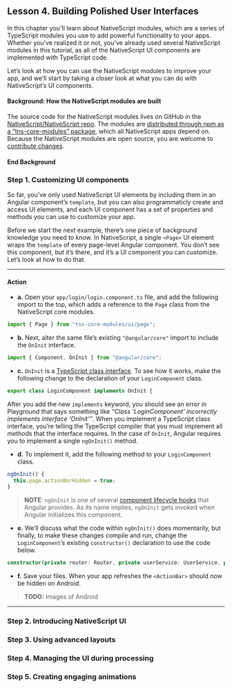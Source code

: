 ## Lesson 4. Building Polished User Interfaces

In this chapter you'll learn about NativeScript modules, which are a series of TypeScript modules you use to add powerful functionality to your apps. Whether you've realized it or not, you've already used several NativeScript modules in this tutorial, as all of the NativeScript UI components are implemented with TypeScript code.

Let’s look at how you can use the NativeScript modules to improve your app, and we’ll start by taking a closer look at what you can do with NativeScript’s UI components.

#### Background: How the NativeScript modules are built

The source code for the NativeScript modules lives on GitHub in the [NativeScript/NativeScript repo](https://github.com/nativescript/nativescript). The modules are [distributed through npm as a “tns-core-modules” package](https://www.npmjs.com/package/tns-core-modules), which all NativeScript apps depend on. Because the NativeScript modules are open source, you are welcome to [contribute changes](https://www.nativescript.org/contribute).

#### End Background

### Step 1. Customizing UI components

So far, you’ve only used NativeScript UI elements by including them in an Angular component’s `template`, but you can also programmaticly create and access UI elements, and each UI component has a set of properties and methods you can use to customize your app.

Before we start the next example, there’s one piece of background knowledge you need to know. In NativeScript, a single `<Page>` UI element wraps the `template` of every page-level Angular component. You don’t see this component, but it’s there, and it’s a UI component you can customize. Let’s look at how to do that.

<hr data-action="start" />

#### Action

* **a.** Open your `app/login/login.component.ts` file, and add the following import to the top, which adds a reference to the `Page` class from the NativeScript core modules.

``` TypeScript
import { Page } from "tns-core-modules/ui/page";
```

* **b.** Next, alter the same file’s existing `"@angular/core"` import to include the `OnInit` interface.

``` TypeScript
import { Component, OnInit } from "@angular/core";
```

* **c.** `OnInit` is a [TypeScript class interface](http://www.typescriptlang.org/docs/handbook/interfaces.html#class-types). To see how it works, make the following change to the declaration of your `LoginComponent` class.

``` TypeScript
export class LoginComponent implements OnInit {
```

After you add the new `implements` keyword, you should see an error in Playground that says something like *“Class ‘LoginComponent’ incorrectly implements interface ‘OnInit’”*. When you implement a TypeScript class interface, you’re telling the TypeScript compiler that you must implement all methods that the interface requires. In the case of `OnInit`, Angular requires you to implement a single `ngOnInit()` method.

* **d.** To implement it, add the following method to your `LoginComponent` class.

``` TypeScript
ngOnInit() {
  this.page.actionBarHidden = true;
}
```

> **NOTE**: `ngOnInit` is one of several [component lifecycle hooks](https://angular.io/docs/ts/latest/guide/lifecycle-hooks.html) that Angular provides. As its name implies, `ngOnInit` gets invoked when Angular initializes this component.

* **e.** We’ll discuss what the code within `ngOnInit()` does momentarily, but finally, to make these changes compile and run, change the `LoginComponent`’s existing `constructor()` declaration to use the code below.

``` TypeScript
constructor(private router: Router, private userService: UserService, private page: Page) {
```

* **f.** Save your files. When your app refreshes the `<ActionBar>` should now be hidden on Android.

> **TODO:** Images of Android

<hr data-action="end" />

### Step 2. Introducing NativeScript UI

### Step 3. Using advanced layouts

### Step 4. Managing the UI during processing

### Step 5. Creating engaging animations

